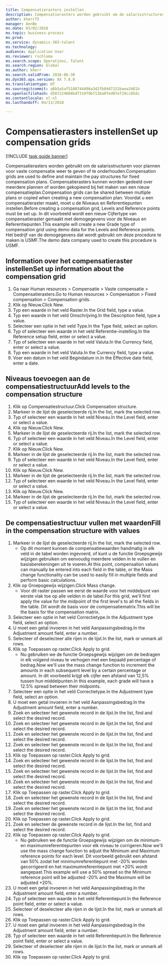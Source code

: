 ```yaml
--- 
title: Compensatierasters instellen
description: Compensatierasters worden gebruikt om de salarisstructuren voor plannen voor vaste compensatie weer te geven of te onderhouden.
author: kherr75
manager: AnnBe
ms.date: 03/02/2016
ms.topic: business-process
ms.prod: 
ms.service: dynamics-365-talent
ms.technology: 
audience: Application User
ms.reviewer: rschloma
ms.search.scope: Operations, Talent
ms.search.region: Global
ms.author: kherr
ms.search.validFrom: 2016-06-30
ms.dyn365.ops.version: AX 7.0.0
ms.translationtype: HT
ms.sourcegitcommit: a8b5a5af5108744406a3d2fb84d7151baea2481b
ms.openlocfilehash: d507224004bdf319f9bf13ba07ed07ef29cc85dc
ms.contentlocale: nl-nl
ms.lasthandoff: 04/13/2018

---
```

# <a name="set-up-compensation-grids"></a><span data-ttu-id="a72a2-103">Compensatierasters instellen</span><span class="sxs-lookup"><span data-stu-id="a72a2-103">Set up compensation grids</span></span>

[!INCLUDE [task guide banner](../../includes/task-guide-banner.md)]

<span data-ttu-id="a72a2-104">Compensatierasters worden gebruikt om de salarisstructuren voor plannen voor vaste compensatie weer te geven of te onderhouden.</span><span class="sxs-lookup"><span data-stu-id="a72a2-104">Compensation grids are used to define and maintain the pay structures for fixed compensation plans.</span></span> <span data-ttu-id="a72a2-105">Compensatierasters kunnen worden gedeeld over meerdere plannen of worden gekopieerd bij het maken van een nieuw compensatieplan.</span><span class="sxs-lookup"><span data-stu-id="a72a2-105">Compensation grids can be shared between multiple plans or copied when creating a new compensation plan.</span></span>  <span data-ttu-id="a72a2-106">Voordat u een compensatieraster maakt, moet u de Niveaus en Referentiepunten instellen.</span><span class="sxs-lookup"><span data-stu-id="a72a2-106">Before creating a compensation grid, Levels and Reference points must be set up.</span></span> <span data-ttu-id="a72a2-107">In dit voorbeeld wordt een nieuw Cijfertype van compensatieraster gemaakt met demogegevens voor de Niveaus en Referentiepunten.</span><span class="sxs-lookup"><span data-stu-id="a72a2-107">This example will create a new Grade type of compensation grid using demo data for the Levels and Reference points.</span></span> <span data-ttu-id="a72a2-108">Het bedrijf van de demogegevens dat wordt gebruikt om deze procedure te maken is USMF.</span><span class="sxs-lookup"><span data-stu-id="a72a2-108">The demo data company used to create this procedure is USMF.</span></span>


## <a name="set-up-information-about-the-compensation-grid"></a><span data-ttu-id="a72a2-109">Information over het compensatieraster instellen</span><span class="sxs-lookup"><span data-stu-id="a72a2-109">Set up information about the compensation grid</span></span>
1. <span data-ttu-id="a72a2-110">Ga naar Human resources > Compensatie > Vaste compensatie > Compensatierasters.</span><span class="sxs-lookup"><span data-stu-id="a72a2-110">Go to Human resources > Compensation > Fixed compensation > Compensation grids.</span></span>
2. <span data-ttu-id="a72a2-111">Klik op Nieuw.</span><span class="sxs-lookup"><span data-stu-id="a72a2-111">Click New.</span></span>
3. <span data-ttu-id="a72a2-112">Typ een waarde in het veld Raster.</span><span class="sxs-lookup"><span data-stu-id="a72a2-112">In the Grid field, type a value.</span></span>
4. <span data-ttu-id="a72a2-113">Typ een waarde in het veld Omschrijving.</span><span class="sxs-lookup"><span data-stu-id="a72a2-113">In the Description field, type a value.</span></span>
5. <span data-ttu-id="a72a2-114">Selecteer een optie in het veld Type.</span><span class="sxs-lookup"><span data-stu-id="a72a2-114">In the Type field, select an option.</span></span>
6. <span data-ttu-id="a72a2-115">Typ of selecteer een waarde in het veld Referentie-instelling.</span><span class="sxs-lookup"><span data-stu-id="a72a2-115">In the Reference setup field, enter or select a value.</span></span>
7. <span data-ttu-id="a72a2-116">Typ of selecteer een waarde in het veld Valuta.</span><span class="sxs-lookup"><span data-stu-id="a72a2-116">In the Currency field, enter or select a value.</span></span>
8. <span data-ttu-id="a72a2-117">Typ een waarde in het veld Valuta.</span><span class="sxs-lookup"><span data-stu-id="a72a2-117">In the Currency field, type a value.</span></span>
9. <span data-ttu-id="a72a2-118">Voer een datum in het veld Begindatum in.</span><span class="sxs-lookup"><span data-stu-id="a72a2-118">In the Effective date field, enter a date.</span></span>

## <a name="add-levels-to-the-compensation-structure"></a><span data-ttu-id="a72a2-119">Niveaus toevoegen aan de compensatiestructuur</span><span class="sxs-lookup"><span data-stu-id="a72a2-119">Add levels to the compensation structure</span></span>
1. <span data-ttu-id="a72a2-120">Klik op Compensatiestructuur.</span><span class="sxs-lookup"><span data-stu-id="a72a2-120">Click Compensation structure.</span></span>
2. <span data-ttu-id="a72a2-121">Markeer in de lijst de geselecteerde rij.</span><span class="sxs-lookup"><span data-stu-id="a72a2-121">In the list, mark the selected row.</span></span>
3. <span data-ttu-id="a72a2-122">Typ of selecteer een waarde in het veld Niveau.</span><span class="sxs-lookup"><span data-stu-id="a72a2-122">In the Level field, enter or select a value.</span></span>
4. <span data-ttu-id="a72a2-123">Klik op Nieuw.</span><span class="sxs-lookup"><span data-stu-id="a72a2-123">Click New.</span></span>
5. <span data-ttu-id="a72a2-124">Markeer in de lijst de geselecteerde rij.</span><span class="sxs-lookup"><span data-stu-id="a72a2-124">In the list, mark the selected row.</span></span>
6. <span data-ttu-id="a72a2-125">Typ of selecteer een waarde in het veld Niveau.</span><span class="sxs-lookup"><span data-stu-id="a72a2-125">In the Level field, enter or select a value.</span></span>
7. <span data-ttu-id="a72a2-126">Klik op Nieuw.</span><span class="sxs-lookup"><span data-stu-id="a72a2-126">Click New.</span></span>
8. <span data-ttu-id="a72a2-127">Markeer in de lijst de geselecteerde rij.</span><span class="sxs-lookup"><span data-stu-id="a72a2-127">In the list, mark the selected row.</span></span>
9. <span data-ttu-id="a72a2-128">Typ of selecteer een waarde in het veld Niveau.</span><span class="sxs-lookup"><span data-stu-id="a72a2-128">In the Level field, enter or select a value.</span></span>
10. <span data-ttu-id="a72a2-129">Klik op Nieuw.</span><span class="sxs-lookup"><span data-stu-id="a72a2-129">Click New.</span></span>
11. <span data-ttu-id="a72a2-130">Markeer in de lijst de geselecteerde rij.</span><span class="sxs-lookup"><span data-stu-id="a72a2-130">In the list, mark the selected row.</span></span>
12. <span data-ttu-id="a72a2-131">Typ of selecteer een waarde in het veld Niveau.</span><span class="sxs-lookup"><span data-stu-id="a72a2-131">In the Level field, enter or select a value.</span></span>
13. <span data-ttu-id="a72a2-132">Klik op Nieuw.</span><span class="sxs-lookup"><span data-stu-id="a72a2-132">Click New.</span></span>
14. <span data-ttu-id="a72a2-133">Markeer in de lijst de geselecteerde rij.</span><span class="sxs-lookup"><span data-stu-id="a72a2-133">In the list, mark the selected row.</span></span>
15. <span data-ttu-id="a72a2-134">Typ of selecteer een waarde in het veld Niveau.</span><span class="sxs-lookup"><span data-stu-id="a72a2-134">In the Level field, enter or select a value.</span></span>

## <a name="fill-in-the-compensation-structure-with-values"></a><span data-ttu-id="a72a2-135">De compensatiestructuur vullen met waarden</span><span class="sxs-lookup"><span data-stu-id="a72a2-135">Fill in the compensation structure with values</span></span>
1. <span data-ttu-id="a72a2-136">Markeer in de lijst de geselecteerde rij.</span><span class="sxs-lookup"><span data-stu-id="a72a2-136">In the list, mark the selected row.</span></span>
    * <span data-ttu-id="a72a2-137">Op dit moment kunnen de compensatiewaarden handmatig in elk veld in de tabel worden ingevoerd, of kunt u de functie Groepsgewijs wijzigen gebruiken om eenvoudig meerdere velden in te vullen en basisberekeningen uit te voeren.</span><span class="sxs-lookup"><span data-stu-id="a72a2-137">At this point, compensation values can manually be entered into each field in the table, or the Mass change functionality can be used to easily fill in multiple fields and perform basic calculations.</span></span>  
2. <span data-ttu-id="a72a2-138">Klik op Groepsgewijs wijzigen.</span><span class="sxs-lookup"><span data-stu-id="a72a2-138">Click Mass change.</span></span>
    * <span data-ttu-id="a72a2-139">Voor dit raster passen we eerst de waarde voor het middelpunt van eerste vlak toe op alle velden in de tabel.</span><span class="sxs-lookup"><span data-stu-id="a72a2-139">For this grid, we'll first apply the value for the midpoint of the first level's to all the fields in the table.</span></span> <span data-ttu-id="a72a2-140">Dit wordt de basis voor de compensatiematrix.</span><span class="sxs-lookup"><span data-stu-id="a72a2-140">This will be the basis for the compensation matrix.</span></span>  
3. <span data-ttu-id="a72a2-141">Selecteer een optie in het veld Correctietype.</span><span class="sxs-lookup"><span data-stu-id="a72a2-141">In the Adjustment type field, select an option.</span></span>
4. <span data-ttu-id="a72a2-142">U moet een getal invoeren in het veld Aanpassingsbedrag.</span><span class="sxs-lookup"><span data-stu-id="a72a2-142">In the Adjustment amount field, enter a number.</span></span>
5. <span data-ttu-id="a72a2-143">Selecteer of deselecteer alle rijen in de lijst.</span><span class="sxs-lookup"><span data-stu-id="a72a2-143">In the list, mark or unmark all rows.</span></span>
6. <span data-ttu-id="a72a2-144">Klik op Toepassen op raster.</span><span class="sxs-lookup"><span data-stu-id="a72a2-144">Click Apply to grid.</span></span>
    * <span data-ttu-id="a72a2-145">Nu gebruiken we de functie Groepsgewijs wijzigen om de bedragen in elk volgend niveau te verhogen met een bepaald percentage of bedrag.</span><span class="sxs-lookup"><span data-stu-id="a72a2-145">Now we'll use the mass change function to increment the amounts in each subsequent level by a certain percentage or amount.</span></span> <span data-ttu-id="a72a2-146">In dit voorbeeld krijgt elk cijfer een afstand van 12,5% tussen hun middelpunten.</span><span class="sxs-lookup"><span data-stu-id="a72a2-146">In this example, each grade will have a 12.5% spread between their midpoints.</span></span>  
7. <span data-ttu-id="a72a2-147">Selecteer een optie in het veld Correctietype.</span><span class="sxs-lookup"><span data-stu-id="a72a2-147">In the Adjustment type field, select an option.</span></span>
8. <span data-ttu-id="a72a2-148">U moet een getal invoeren in het veld Aanpassingsbedrag.</span><span class="sxs-lookup"><span data-stu-id="a72a2-148">In the Adjustment amount field, enter a number.</span></span>
9. <span data-ttu-id="a72a2-149">Zoek en selecteer het gewenste record in de lijst.</span><span class="sxs-lookup"><span data-stu-id="a72a2-149">In the list, find and select the desired record.</span></span>
10. <span data-ttu-id="a72a2-150">Zoek en selecteer het gewenste record in de lijst.</span><span class="sxs-lookup"><span data-stu-id="a72a2-150">In the list, find and select the desired record.</span></span>
11. <span data-ttu-id="a72a2-151">Zoek en selecteer het gewenste record in de lijst.</span><span class="sxs-lookup"><span data-stu-id="a72a2-151">In the list, find and select the desired record.</span></span>
12. <span data-ttu-id="a72a2-152">Zoek en selecteer het gewenste record in de lijst.</span><span class="sxs-lookup"><span data-stu-id="a72a2-152">In the list, find and select the desired record.</span></span>
13. <span data-ttu-id="a72a2-153">Klik op Toepassen op raster.</span><span class="sxs-lookup"><span data-stu-id="a72a2-153">Click Apply to grid.</span></span>
14. <span data-ttu-id="a72a2-154">Zoek en selecteer het gewenste record in de lijst.</span><span class="sxs-lookup"><span data-stu-id="a72a2-154">In the list, find and select the desired record.</span></span>
15. <span data-ttu-id="a72a2-155">Zoek en selecteer het gewenste record in de lijst.</span><span class="sxs-lookup"><span data-stu-id="a72a2-155">In the list, find and select the desired record.</span></span>
16. <span data-ttu-id="a72a2-156">Zoek en selecteer het gewenste record in de lijst.</span><span class="sxs-lookup"><span data-stu-id="a72a2-156">In the list, find and select the desired record.</span></span>
17. <span data-ttu-id="a72a2-157">Klik op Toepassen op raster.</span><span class="sxs-lookup"><span data-stu-id="a72a2-157">Click Apply to grid.</span></span>
18. <span data-ttu-id="a72a2-158">Zoek en selecteer het gewenste record in de lijst.</span><span class="sxs-lookup"><span data-stu-id="a72a2-158">In the list, find and select the desired record.</span></span>
19. <span data-ttu-id="a72a2-159">Zoek en selecteer het gewenste record in de lijst.</span><span class="sxs-lookup"><span data-stu-id="a72a2-159">In the list, find and select the desired record.</span></span>
20. <span data-ttu-id="a72a2-160">Klik op Toepassen op raster.</span><span class="sxs-lookup"><span data-stu-id="a72a2-160">Click Apply to grid.</span></span>
21. <span data-ttu-id="a72a2-161">Zoek en selecteer de gewenste record in de lijst.</span><span class="sxs-lookup"><span data-stu-id="a72a2-161">In the list, find and select the desired record.</span></span>
22. <span data-ttu-id="a72a2-162">Klik op Toepassen op raster.</span><span class="sxs-lookup"><span data-stu-id="a72a2-162">Click Apply to grid.</span></span>
    * <span data-ttu-id="a72a2-163">Nu gebruiken we de functie Groepsgewijs wijzigen om de minimum- en maximumreferentiepunten voor elk niveau te corrigeren.</span><span class="sxs-lookup"><span data-stu-id="a72a2-163">Now we'll use the mass change function to adjust the Minimum and Maximum reference points for each level.</span></span> <span data-ttu-id="a72a2-164">Dit voorbeeld gebruikt een afstand van 50% zodat het minimumreferentiepunt met -20% worden gecorrigeerd en het maximumreferentiepunt met +20% wordt aangepast.</span><span class="sxs-lookup"><span data-stu-id="a72a2-164">This example will use a 50% spread so the Minimum reference point will be adjusted -20% and the Maximum will be adjusted +20%.</span></span>  
23. <span data-ttu-id="a72a2-165">U moet een getal invoeren in het veld Aanpassingsbedrag.</span><span class="sxs-lookup"><span data-stu-id="a72a2-165">In the Adjustment amount field, enter a number.</span></span>
24. <span data-ttu-id="a72a2-166">Typ of selecteer een waarde in het veld Referentiepunt.</span><span class="sxs-lookup"><span data-stu-id="a72a2-166">In the Reference point field, enter or select a value.</span></span>
25. <span data-ttu-id="a72a2-167">Selecteer of deselecteer alle rijen in de lijst.</span><span class="sxs-lookup"><span data-stu-id="a72a2-167">In the list, mark or unmark all rows.</span></span>
26. <span data-ttu-id="a72a2-168">Klik op Toepassen op raster.</span><span class="sxs-lookup"><span data-stu-id="a72a2-168">Click Apply to grid.</span></span>
27. <span data-ttu-id="a72a2-169">U moet een getal invoeren in het veld Aanpassingsbedrag.</span><span class="sxs-lookup"><span data-stu-id="a72a2-169">In the Adjustment amount field, enter a number.</span></span>
28. <span data-ttu-id="a72a2-170">Typ of selecteer een waarde in het veld Referentiepunt.</span><span class="sxs-lookup"><span data-stu-id="a72a2-170">In the Reference point field, enter or select a value.</span></span>
29. <span data-ttu-id="a72a2-171">Selecteer of deselecteer alle rijen in de lijst.</span><span class="sxs-lookup"><span data-stu-id="a72a2-171">In the list, mark or unmark all rows.</span></span>
30. <span data-ttu-id="a72a2-172">Klik op Toepassen op raster.</span><span class="sxs-lookup"><span data-stu-id="a72a2-172">Click Apply to grid.</span></span>


